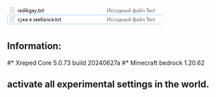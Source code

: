 ![a](https://github.com/IlIlIlIlIlIlIlIlIlIlIlIlIlIlIlIlIlIlIlL/XrepedCore/blob/main/images/zov.png)
## Information:
  #* Xreped Core 5.0.73 build 20240627a
  #* Minecraft bedrock 1.20.62

## activate all experimental settings in the world.
